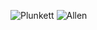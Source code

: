 ![Plunkett](http://a.espncdn.com/photo/2011/1020/espnlosangeles_a_plunkett_mb_576.jpg)
![Allen](http://fullscalesports.com/wp-content/uploads/2014/07/Marcus-Allen.jpg)
